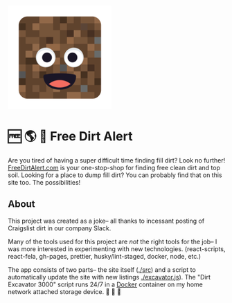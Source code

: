<img src="./logo.png" alt="Logo" width="240" />

# 🆓 🌎 🚨 Free Dirt Alert

Are you tired of having a super difficult time finding fill dirt? Look no further! [FreeDirtAlert.com](https://freedirtalert.com) is your one-stop-shop for finding free clean dirt and top soil. Looking for a place to dump fill dirt? You can probably find that on this site too. The possibilities!

## About

This project was created as a joke– all thanks to incessant posting of Craigslist dirt in our company Slack.

Many of the tools used for this project are *not* the right tools for the job– I was more interested in experimenting with new technologies. (react-scripts, react-fela, gh-pages, prettier, husky/lint-staged, docker, node, etc.)

The app consists of two parts– the site itself ([./src](./src)) and a script to automatically update the site with new listings [./excavator.js](./excavator.js)). The "Dirt Excavator 3000" script runs 24/7 in a [Docker](https://hub.docker.com/r/chrisheninger/freedirtalert.com/) container on my home network attached storage device. 🚜 🚜 🚜
